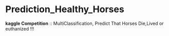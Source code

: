 # Prediction_Healthy_Horses
<b>kaggle Competition</b> ::
MultiClassification, Predict That Horses Die,Lived or euthanized !!!
